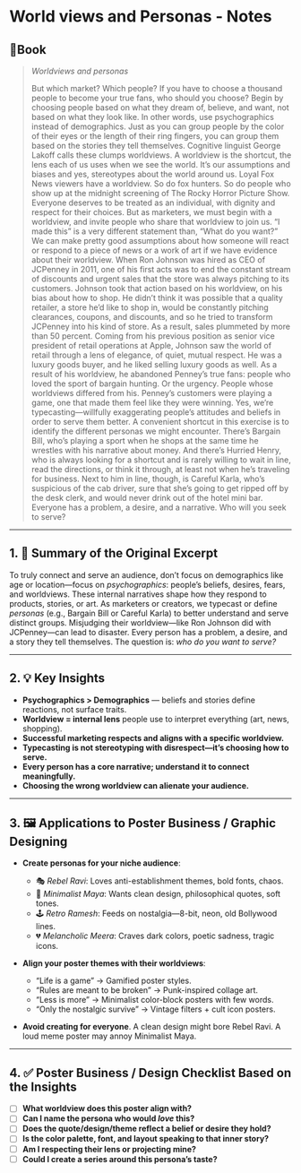 # World views and Personas - Notes
## 📔Book
>_Worldviews and personas_
>
>But which market? Which people? If you have to choose a thousand people to become your true fans, who should you choose? Begin by choosing people based on what they dream of, believe, and want, not based on what they look like. In other words, use psychographics instead of demographics. Just as you can group people by the color of their eyes or the length of their ring fingers, you can group them based on the stories they tell themselves. Cognitive linguist George Lakoff calls these clumps worldviews. A worldview is the shortcut, the lens each of us uses when we see the world. It’s our assumptions and biases and yes, stereotypes about the world around us. Loyal Fox News viewers have a worldview. So do fox hunters. So do people who show up at the midnight screening of The Rocky Horror Picture Show. Everyone deserves to be treated as an individual, with dignity and respect for their choices. But as marketers, we must begin with a worldview, and invite people who share that worldview to join us. “I made this” is a very different statement than, “What do you want?” We can make pretty good assumptions about how someone will react or respond to a piece of news or a work of art if we have evidence about their worldview. When Ron Johnson was hired as CEO of JCPenney in 2011, one of his first acts was to end the constant stream of discounts and urgent sales that the store was always pitching to its customers. Johnson took that action based on his worldview, on his bias about how to shop. He didn’t think it was possible that a quality retailer, a store he’d like to shop in, would be constantly pitching clearances, coupons, and discounts, and so he tried to transform JCPenney into his kind of store. As a result, sales plummeted by more than 50 percent. Coming from his previous position as senior vice president of retail operations at Apple, Johnson saw the world of retail through a lens of elegance, of quiet, mutual respect. He was a luxury goods buyer, and he liked selling luxury goods as well. As a result of his worldview, he abandoned Penney’s true fans: people who loved the sport of bargain hunting. Or the urgency. People whose worldviews differed from his. Penney’s customers were playing a game, one that made them feel like they were winning. Yes, we’re typecasting—willfully exaggerating people’s attitudes and beliefs in order to serve them better. A convenient shortcut in this exercise is to identify the different personas we might encounter. There’s Bargain Bill, who’s playing a sport when he shops at the same time he wrestles with his narrative about money. And there’s Hurried Henry, who is always looking for a shortcut and is rarely willing to wait in line, read the directions, or think it through, at least not when he’s traveling for business. Next to him in line, though, is Careful Karla, who’s suspicious of the cab driver, sure that she’s going to get ripped off by the desk clerk, and would never drink out of the hotel mini bar. Everyone has a problem, a desire, and a narrative. Who will you seek to serve?

---
## 1. 🎯 Summary of the Original Excerpt

To truly connect and serve an audience, don’t focus on demographics like age or location—focus on _psychographics_: people’s beliefs, desires, fears, and worldviews. These internal narratives shape how they respond to products, stories, or art. As marketers or creators, we typecast or define _personas_ (e.g., Bargain Bill or Careful Karla) to better understand and serve distinct groups. Misjudging their worldview—like Ron Johnson did with JCPenney—can lead to disaster. Every person has a problem, a desire, and a story they tell themselves. The question is: _who do you want to serve?_

---

## 2. 💡 Key Insights

- **Psychographics > Demographics** — beliefs and stories define reactions, not surface traits.
- **Worldview = internal lens** people use to interpret everything (art, news, shopping).
- **Successful marketing respects and aligns with a specific worldview.**
- **Typecasting is not stereotyping with disrespect—it’s choosing how to serve.**
- **Every person has a core narrative; understand it to connect meaningfully.**
- **Choosing the wrong worldview can alienate your audience.**
    
---

## 3. 🖼️ Applications to Poster Business / Graphic Designing

- **Create personas for your niche audience**:
    - 🎭 _Rebel Ravi_: Loves anti-establishment themes, bold fonts, chaos.
    - 💼 _Minimalist Maya_: Wants clean design, philosophical quotes, soft tones.
    - 🕹 _Retro Ramesh_: Feeds on nostalgia—8-bit, neon, old Bollywood lines.
    - 💔 _Melancholic Meera_: Craves dark colors, poetic sadness, tragic icons.
        
- **Align your poster themes with their worldviews**:
    - “Life is a game” → Gamified poster styles.
    - “Rules are meant to be broken” → Punk-inspired collage art.
    - “Less is more” → Minimalist color-block posters with few words.
    - “Only the nostalgic survive” → Vintage filters + cult icon posters.
        
- **Avoid creating for everyone**. A clean design might bore Rebel Ravi. A loud meme poster may annoy Minimalist Maya.
    

---

## 4. ✅ Poster Business / Design Checklist Based on the Insights
  
- [ ] **What worldview does this poster align with?**
- [ ] **Can I name the persona who would _love_ this?**
- [ ] **Does the quote/design/theme reflect a belief or desire they hold?**
- [ ] **Is the color palette, font, and layout speaking to that inner story?**
- [ ] **Am I respecting their lens or projecting mine?**
- [ ] **Could I create a series around this persona’s taste?**